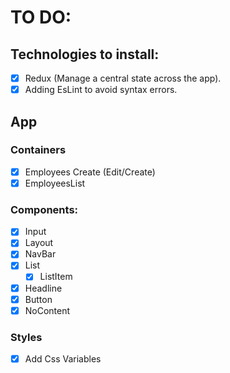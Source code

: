 # TO DO:

## Technologies to install:

- [x] Redux (Manage a central state across the app).
- [x] Adding EsLint to avoid syntax errors.

## App

### Containers

- [x] Employees Create (Edit/Create)
- [x] EmployeesList

### Components:

- [x] Input
- [x] Layout
- [x] NavBar
- [x] List
  - [x] ListItem
- [x] Headline
- [x] Button
- [x] NoContent

### Styles

- [x] Add Css Variables
